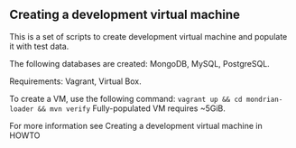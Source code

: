 ## Creating a development virtual machine

This is a set of scripts to create development virtual machine and populate it
with test data.

The following databases are created: MongoDB, MySQL, PostgreSQL.

Requirements: Vagrant, Virtual Box.

To create a VM, use the following command: `vagrant up && cd mondrian-loader && mvn verify`
Fully-populated VM requires ~5GiB.

For more information see Creating a development virtual machine in HOWTO
